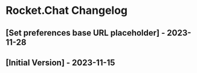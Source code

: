 # Rocket.Chat Changelog

## [Set preferences base URL placeholder] - 2023-11-28

## [Initial Version] - 2023-11-15